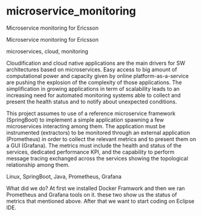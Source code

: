 # microservice_monitoring
Microservice monitoring for Ericsson


Microservice monitoring for Ericsson

microservices, cloud, monitoring

Cloudification and cloud native applications are the main drivers for SW architectures based on microservices. Easy access to big amount of computational power and capacity given by online platform-as-a-service are pushing the explosion of the complexity of those applications. The simplification in growing applications in term of scalability leads to an increasing need for automated monitoring systems able to collect and present the health status and to notify about unexpected conditions.

This project assumes to use of a reference microservice framework (SpringBoot) to implement a simple application spawning a few microservices interacting among them. The application must be instrumented (extractors) to be monitored through an external application (Prometheus) in order to collect the relevant metrics and to present them on a GUI (Grafana). The metrics must include the health and status of the services, dedicated performance KPI, and the capability to perform message tracing exchanged across the services showing the topological relationship among them.

Linux, SpringBoot, Java, Prometheus, Grafana

What did we do? At first we installed Docker Framwork and then we ran Prometheus and Grafana tools on it. these two show us the status of metrics that mentioned above. After that we want to start coding on Eclipse IDE.